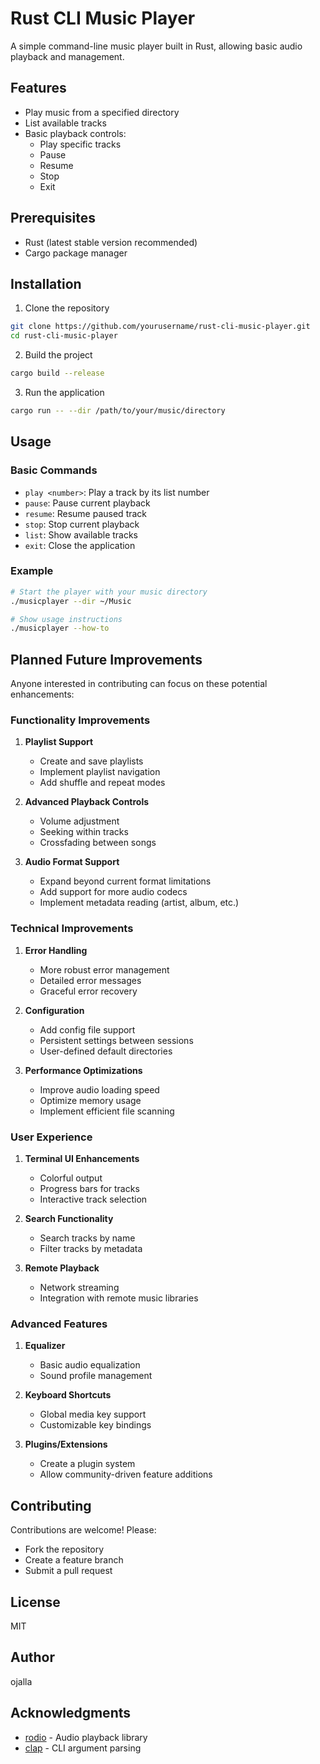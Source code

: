 # Rust CLI Music Player

A simple command-line music player built in Rust, allowing basic audio playback and management.

## Features

- Play music from a specified directory
- List available tracks
- Basic playback controls:
  - Play specific tracks
  - Pause
  - Resume
  - Stop
  - Exit

## Prerequisites

- Rust (latest stable version recommended)
- Cargo package manager

## Installation

1. Clone the repository
```bash
git clone https://github.com/yourusername/rust-cli-music-player.git
cd rust-cli-music-player
```

2. Build the project
```bash
cargo build --release
```

3. Run the application
```bash
cargo run -- --dir /path/to/your/music/directory
```

## Usage

### Basic Commands

- `play <number>`: Play a track by its list number
- `pause`: Pause current playback
- `resume`: Resume paused track
- `stop`: Stop current playback
- `list`: Show available tracks
- `exit`: Close the application

### Example

```bash
# Start the player with your music directory
./musicplayer --dir ~/Music

# Show usage instructions
./musicplayer --how-to
```

## Planned Future Improvements

Anyone interested in contributing can focus on these potential enhancements:

### Functionality Improvements
1. **Playlist Support**
   - Create and save playlists
   - Implement playlist navigation
   - Add shuffle and repeat modes

2. **Advanced Playback Controls**
   - Volume adjustment
   - Seeking within tracks
   - Crossfading between songs

3. **Audio Format Support**
   - Expand beyond current format limitations
   - Add support for more audio codecs
   - Implement metadata reading (artist, album, etc.)

### Technical Improvements
1. **Error Handling**
   - More robust error management
   - Detailed error messages
   - Graceful error recovery

2. **Configuration**
   - Add config file support
   - Persistent settings between sessions
   - User-defined default directories

3. **Performance Optimizations**
   - Improve audio loading speed
   - Optimize memory usage
   - Implement efficient file scanning

### User Experience
1. **Terminal UI Enhancements**
   - Colorful output
   - Progress bars for tracks
   - Interactive track selection

2. **Search Functionality**
   - Search tracks by name
   - Filter tracks by metadata

3. **Remote Playback**
   - Network streaming
   - Integration with remote music libraries

### Advanced Features
1. **Equalizer**
   - Basic audio equalization
   - Sound profile management

2. **Keyboard Shortcuts**
   - Global media key support
   - Customizable key bindings

3. **Plugins/Extensions**
   - Create a plugin system
   - Allow community-driven feature additions

## Contributing

Contributions are welcome! Please:
- Fork the repository
- Create a feature branch
- Submit a pull request

## License

MIT

## Author

ojalla

## Acknowledgments

- [rodio](https://github.com/RustAudio/rodio) - Audio playback library
- [clap](https://github.com/clap-rs/clap) - CLI argument parsing